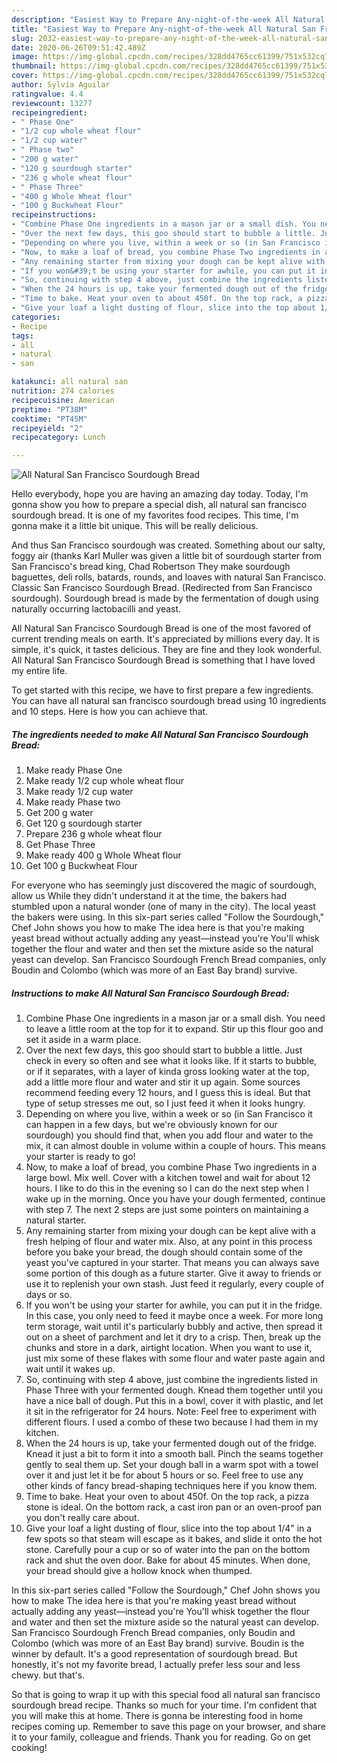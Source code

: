 ```yaml
---
description: "Easiest Way to Prepare Any-night-of-the-week All Natural San Francisco Sourdough Bread"
title: "Easiest Way to Prepare Any-night-of-the-week All Natural San Francisco Sourdough Bread"
slug: 2032-easiest-way-to-prepare-any-night-of-the-week-all-natural-san-francisco-sourdough-bread
date: 2020-06-26T09:51:42.489Z
image: https://img-global.cpcdn.com/recipes/328dd4765cc61399/751x532cq70/all-natural-san-francisco-sourdough-bread-recipe-main-photo.jpg
thumbnail: https://img-global.cpcdn.com/recipes/328dd4765cc61399/751x532cq70/all-natural-san-francisco-sourdough-bread-recipe-main-photo.jpg
cover: https://img-global.cpcdn.com/recipes/328dd4765cc61399/751x532cq70/all-natural-san-francisco-sourdough-bread-recipe-main-photo.jpg
author: Sylvia Aguilar
ratingvalue: 4.4
reviewcount: 13277
recipeingredient:
- " Phase One"
- "1/2 cup whole wheat flour"
- "1/2 cup water"
- " Phase two"
- "200 g water"
- "120 g sourdough starter"
- "236 g whole wheat flour"
- " Phase Three"
- "400 g Whole Wheat flour"
- "100 g Buckwheat Flour"
recipeinstructions:
- "Combine Phase One ingredients in a mason jar or a small dish. You need to leave a little room at the top for it to expand. Stir up this flour goo and set it aside in a warm place."
- "Over the next few days, this goo should start to bubble a little. Just check in every so often and see what it looks like. If it starts to bubble, or if it separates, with a layer of kinda gross looking water at the top, add a little more flour and water and stir it up again. Some sources recommend feeding every 12 hours, and I guess this is ideal. But that type of setup stresses me out, so I just feed it when it looks hungry."
- "Depending on where you live, within a week or so (in San Francisco it can happen in a few days, but we&#39;re obviously known for our sourdough) you should find that, when you add flour and water to the mix, it can almost double in volume within a couple of hours. This means your starter is ready to go!"
- "Now, to make a loaf of bread, you combine Phase Two ingredients in a large bowl. Mix well. Cover with a kitchen towel and wait for about 12 hours. I like to do this in the evening so I can do the next step when I wake up in the morning. Once you have your dough fermented, continue with step 7. The next 2 steps are just some pointers on maintaining a natural starter."
- "Any remaining starter from mixing your dough can be kept alive with a fresh helping of flour and water mix. Also, at any point in this process before you bake your bread, the dough should contain some of the yeast you&#39;ve captured in your starter. That means you can always save some portion of this dough as a future starter. Give it away to friends or use it to replenish your own stash. Just feed it regularly, every couple of days or so."
- "If you won&#39;t be using your starter for awhile, you can put it in the fridge. In this case, you only need to feed it maybe once a week. For more long term storage, wait until it&#39;s particularly bubbly and active, then spread it out on a sheet of parchment and let it dry to a crisp. Then, break up the chunks and store in a dark, airtight location. When you want to use it, just mix some of these flakes with some flour and water paste again and wait until it wakes up."
- "So, continuing with step 4 above, just combine the ingredients listed in Phase Three with your fermented dough. Knead them together until you have a nice ball of dough. Put this in a bowl, cover it with plastic, and let it sit in the refrigerator for 24 hours. Note: Feel free to experiment with different flours. I used a combo of these two because I had them in my kitchen."
- "When the 24 hours is up, take your fermented dough out of the fridge. Knead it just a bit to form it into a smooth ball. Pinch the seams together gently to seal them up. Set your dough ball in a warm spot with a towel over it and just let it be for about 5 hours or so. Feel free to use any other kinds of fancy bread-shaping techniques here if you know them."
- "Time to bake. Heat your oven to about 450f. On the top rack, a pizza stone is ideal. On the bottom rack, a cast iron pan or an oven-proof pan you don&#39;t really care about."
- "Give your loaf a light dusting of flour, slice into the top about 1/4&#34; in a few spots so that steam will escape as it bakes, and slide it onto the hot stone. Carefully pour a cup or so of water into the pan on the bottom rack and shut the oven door. Bake for about 45 minutes. When done, your bread should give a hollow knock when thumped."
categories:
- Recipe
tags:
- all
- natural
- san

katakunci: all natural san 
nutrition: 274 calories
recipecuisine: American
preptime: "PT38M"
cooktime: "PT45M"
recipeyield: "2"
recipecategory: Lunch

---
```



![All Natural San Francisco Sourdough Bread](https://img-global.cpcdn.com/recipes/328dd4765cc61399/751x532cq70/all-natural-san-francisco-sourdough-bread-recipe-main-photo.jpg)

Hello everybody, hope you are having an amazing day today. Today, I'm gonna show you how to prepare a special dish, all natural san francisco sourdough bread. It is one of my favorites food recipes. This time, I'm gonna make it a little bit unique. This will be really delicious.

And thus San Francisco sourdough was created. Something about our salty, foggy air (thanks Karl Muller was given a little bit of sourdough starter from San Francisco&#39;s bread king, Chad Robertson They make sourdough baguettes, deli rolls, batards, rounds, and loaves with natural San Francisco. Classic San Francisco Sourdough Bread. (Redirected from San Francisco sourdough). Sourdough bread is made by the fermentation of dough using naturally occurring lactobacilli and yeast.

All Natural San Francisco Sourdough Bread is one of the most favored of current trending meals on earth. It's appreciated by millions every day. It is simple, it's quick, it tastes delicious. They are fine and they look wonderful. All Natural San Francisco Sourdough Bread is something that I have loved my entire life.


To get started with this recipe, we have to first prepare a few ingredients. You can have all natural san francisco sourdough bread using 10 ingredients and 10 steps. Here is how you can achieve that.

<!--inarticleads1-->

##### The ingredients needed to make All Natural San Francisco Sourdough Bread:

1. Make ready  Phase One
1. Make ready 1/2 cup whole wheat flour
1. Make ready 1/2 cup water
1. Make ready  Phase two
1. Get 200 g water
1. Get 120 g sourdough starter
1. Prepare 236 g whole wheat flour
1. Get  Phase Three
1. Make ready 400 g Whole Wheat flour
1. Get 100 g Buckwheat Flour


For everyone who has seemingly just discovered the magic of sourdough, allow us While they didn&#39;t understand it at the time, the bakers had stumbled upon a natural wonder (one of many in the city). The local yeast the bakers were using. In this six-part series called &#34;Follow the Sourdough,&#34; Chef John shows you how to make The idea here is that you&#39;re making yeast bread without actually adding any yeast—instead you&#39;re You&#39;ll whisk together the flour and water and then set the mixture aside so the natural yeast can develop. San Francisco Sourdough French Bread companies, only Boudin and Colombo (which was more of an East Bay brand) survive. 

<!--inarticleads2-->

##### Instructions to make All Natural San Francisco Sourdough Bread:

1. Combine Phase One ingredients in a mason jar or a small dish. You need to leave a little room at the top for it to expand. Stir up this flour goo and set it aside in a warm place.
1. Over the next few days, this goo should start to bubble a little. Just check in every so often and see what it looks like. If it starts to bubble, or if it separates, with a layer of kinda gross looking water at the top, add a little more flour and water and stir it up again. Some sources recommend feeding every 12 hours, and I guess this is ideal. But that type of setup stresses me out, so I just feed it when it looks hungry.
1. Depending on where you live, within a week or so (in San Francisco it can happen in a few days, but we&#39;re obviously known for our sourdough) you should find that, when you add flour and water to the mix, it can almost double in volume within a couple of hours. This means your starter is ready to go!
1. Now, to make a loaf of bread, you combine Phase Two ingredients in a large bowl. Mix well. Cover with a kitchen towel and wait for about 12 hours. I like to do this in the evening so I can do the next step when I wake up in the morning. Once you have your dough fermented, continue with step 7. The next 2 steps are just some pointers on maintaining a natural starter.
1. Any remaining starter from mixing your dough can be kept alive with a fresh helping of flour and water mix. Also, at any point in this process before you bake your bread, the dough should contain some of the yeast you&#39;ve captured in your starter. That means you can always save some portion of this dough as a future starter. Give it away to friends or use it to replenish your own stash. Just feed it regularly, every couple of days or so.
1. If you won&#39;t be using your starter for awhile, you can put it in the fridge. In this case, you only need to feed it maybe once a week. For more long term storage, wait until it&#39;s particularly bubbly and active, then spread it out on a sheet of parchment and let it dry to a crisp. Then, break up the chunks and store in a dark, airtight location. When you want to use it, just mix some of these flakes with some flour and water paste again and wait until it wakes up.
1. So, continuing with step 4 above, just combine the ingredients listed in Phase Three with your fermented dough. Knead them together until you have a nice ball of dough. Put this in a bowl, cover it with plastic, and let it sit in the refrigerator for 24 hours. Note: Feel free to experiment with different flours. I used a combo of these two because I had them in my kitchen.
1. When the 24 hours is up, take your fermented dough out of the fridge. Knead it just a bit to form it into a smooth ball. Pinch the seams together gently to seal them up. Set your dough ball in a warm spot with a towel over it and just let it be for about 5 hours or so. Feel free to use any other kinds of fancy bread-shaping techniques here if you know them.
1. Time to bake. Heat your oven to about 450f. On the top rack, a pizza stone is ideal. On the bottom rack, a cast iron pan or an oven-proof pan you don&#39;t really care about.
1. Give your loaf a light dusting of flour, slice into the top about 1/4&#34; in a few spots so that steam will escape as it bakes, and slide it onto the hot stone. Carefully pour a cup or so of water into the pan on the bottom rack and shut the oven door. Bake for about 45 minutes. When done, your bread should give a hollow knock when thumped.


In this six-part series called &#34;Follow the Sourdough,&#34; Chef John shows you how to make The idea here is that you&#39;re making yeast bread without actually adding any yeast—instead you&#39;re You&#39;ll whisk together the flour and water and then set the mixture aside so the natural yeast can develop. San Francisco Sourdough French Bread companies, only Boudin and Colombo (which was more of an East Bay brand) survive. Boudin is the winner by default. It&#39;s a good representation of sourdough bread. But honestly, it&#39;s not my favorite bread, I actually prefer less sour and less chewy. but that&#39;s. 

So that is going to wrap it up with this special food all natural san francisco sourdough bread recipe. Thanks so much for your time. I'm confident that you will make this at home. There is gonna be interesting food in home recipes coming up. Remember to save this page on your browser, and share it to your family, colleague and friends. Thank you for reading. Go on get cooking!
